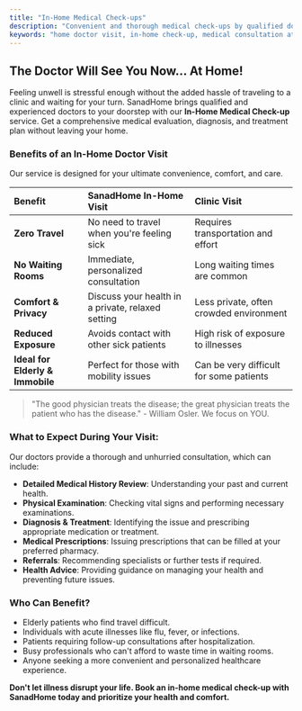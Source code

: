 ```yaml
---
title: "In-Home Medical Check-ups"
description: "Convenient and thorough medical check-ups by qualified doctors in the comfort of your home. Skip the clinic queues and get the attention you deserve."
keywords: "home doctor visit, in-home check-up, medical consultation at home, house call doctor, private doctor visit"
---
```


## The Doctor Will See You Now... At Home!

Feeling unwell is stressful enough without the added hassle of traveling to a clinic and waiting for your turn. SanadHome brings qualified and experienced doctors to your doorstep with our **In-Home Medical Check-up** service. Get a comprehensive medical evaluation, diagnosis, and treatment plan without leaving your home.

### Benefits of an In-Home Doctor Visit

Our service is designed for your ultimate convenience, comfort, and care.

| Benefit                          | SanadHome In-Home Visit                           | Clinic Visit                            |
| :------------------------------- | :------------------------------------------------ | :-------------------------------------- |
| **Zero Travel**                  | No need to travel when you're feeling sick        | Requires transportation and effort      |
| **No Waiting Rooms**             | Immediate, personalized consultation              | Long waiting times are common           |
| **Comfort & Privacy**            | Discuss your health in a private, relaxed setting | Less private, often crowded environment |
| **Reduced Exposure**             | Avoids contact with other sick patients           | High risk of exposure to illnesses      |
| **Ideal for Elderly & Immobile** | Perfect for those with mobility issues            | Can be very difficult for some patients |

> "The good physician treats the disease; the great physician treats the patient who has the disease." - William Osler. We focus on YOU.

### What to Expect During Your Visit:

Our doctors provide a thorough and unhurried consultation, which can include:

- **Detailed Medical History Review**: Understanding your past and current health.
- **Physical Examination**: Checking vital signs and performing necessary examinations.
- **Diagnosis & Treatment**: Identifying the issue and prescribing appropriate medication or treatment.
- **Medical Prescriptions**: Issuing prescriptions that can be filled at your preferred pharmacy.
- **Referrals**: Recommending specialists or further tests if required.
- **Health Advice**: Providing guidance on managing your health and preventing future issues.

### Who Can Benefit?

- Elderly patients who find travel difficult.
- Individuals with acute illnesses like flu, fever, or infections.
- Patients requiring follow-up consultations after hospitalization.
- Busy professionals who can't afford to waste time in waiting rooms.
- Anyone seeking a more convenient and personalized healthcare experience.

**Don't let illness disrupt your life. Book an in-home medical check-up with SanadHome today and prioritize your health and comfort.**
